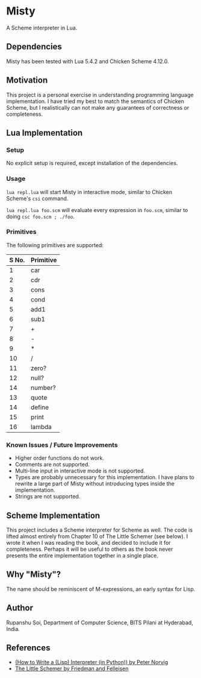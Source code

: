 # Misty

A Scheme interpreter in Lua.

## Dependencies
Misty has been tested with Lua 5.4.2 and Chicken Scheme 4.12.0.

## Motivation
This project is a personal exercise in understanding programming language implementation. I have tried my best to match the semantics of Chicken Scheme, but I realistically can not make any guarantees of correctness or completeness.

## Lua Implementation

### Setup
No explicit setup is required, except installation of the dependencies.

### Usage
`lua repl.lua` will start Misty in interactive mode, similar to Chicken Scheme's `csi` command.

`lua repl.lua foo.scm` will evaluate every expression in `foo.scm`, similar to doing `csc foo.scm ; ./foo`.

### Primitives

The following primitives are supported:

| S No. | Primitive |
|-------|-----------|
| 1     | car       |
| 2     | cdr       |
| 3     | cons      |
| 4     | cond      |
| 5     | add1      |
| 6     | sub1      |
| 7     | +         |
| 8     | -         |
| 9     | *         |
| 10    | /         |
| 11    | zero?     |
| 12    | null?     |
| 14    | number?   |
| 13    | quote     |
| 14    | define    |
| 15    | print     |
| 16    | lambda    |

### Known Issues / Future Improvements
* Higher order functions do not work.
* Comments are not supported.
* Multi-line input in interactive mode is not supported.
* Types are probably unnecessary for this implementation. I have plans to rewrite a large part of Misty without introducing types inside the implementation.
* Strings are not supported.

## Scheme Implementation
This project includes a Scheme interpreter for Scheme as well. The code is lifted almost entirely from Chapter 10 of The Little Schemer (see below). I wrote it when I was reading the book, and decided to include it for completeness. Perhaps it will be useful to others as the book never presents the entire implementation together in a single place.

## Why "Misty"?
The name should be reminiscent of M-expressions, an early syntax for Lisp.

## Author
Rupanshu Soi, Department of Computer Science, BITS Pilani at Hyderabad, India.

## References
- [(How to Write a (Lisp) Interpreter (in Python)) by Peter Norvig](https://norvig.com/lispy.html)
- [The Little Schemer by Friedman and Felleisen](https://mitpress.mit.edu/books/little-schemer-fourth-edition)
